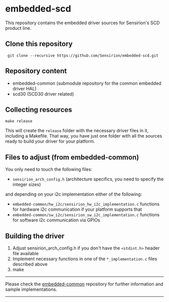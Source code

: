 # embedded-scd
This repository contains the embedded driver sources for Sensirion's SCD product
line.

## Clone this repository
```
 git clone --recursive https://github.com/Sensirion/embedded-scd.git
```

## Repository content
* embedded-common (submodule repository for the common embedded driver HAL)
* scd30 (SCD30 driver related)

## Collecting resources
```
make release
```
This will create the `release` folder with the necessary driver files in it,
including a Makefile. That way, you have just one folder with all the sources
ready to build your driver for your platform.

## Files to adjust (from embedded-common)
You only need to touch the following files:

* `sensirion_arch_config.h` (architecture specifics, you need to specify
the integer sizes)

and depending on your i2c implementation either of the following:

* `embedded-common/hw_i2c/sensirion_hw_i2c_implementation.c`
  functions for hardware i2c communication if your platform supports that
* `embedded-common/sw_i2c/sensirion_sw_i2c_implementation.c`
  functions for software i2c communication via GPIOs

## Building the driver
1. Adjust sensirion\_arch\_config.h if you don't have the `<stdint.h>` header
   file available
2. Implement necessary functions in one of the `*_implementation.c` files
   described above
3. make

---

Please check the [embedded-common](https://github.com/Sensirion/embedded-common)
repository for further information and sample implementations.

---
